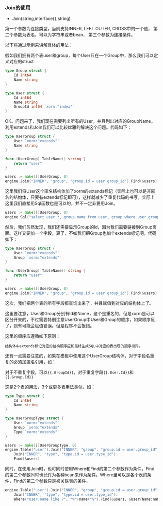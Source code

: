 ### Join的使用

* Join(string,interface{},string)

第一个参数为连接类型，当前支持INNER, LEFT OUTER, CROSS中的一个值，
第二个参数为表名，可以为字符串或者bean，
第三个参数为连接条件。

以下将通过示例来讲解具体的用法：

假如我们拥有两个表user和group，每个User只在一个Group中，那么我们可以定义对应的struct

```Go
type Group struct {
	Id int64
	Name string
}
```

```Go
type User struct {
	Id int64
	Name string
	GroupId int64 `xorm:"index"`
}
```

OK。问题来了，我们现在需要列出所有的User，并且列出对应的GroupName。利用extends和Join我们可以比较优雅的解决这个问题。代码如下：

```Go
type UserGroup struct {
    User `xorm:"extends"`
    Name string
}

func (UserGroup) TableName() string {
	return "user"
}

users := make([]UserGroup, 0)
engine.Join("INNER", "group", "group.id = user.group_id").Find(&users)
```

这里我们将User这个匿名结构体加了xorm的extends标记（实际上也可以是非匿名的结构体，只要有extends标记即可），这样就减少了重复代码的书写。实际上这里我们直接用Sql函数也是可以的，并不一定非要用Join。

```Go
users := make([]UserGroup, 0)
engine.Sql("select user.*, group.name from user, group where user.group_id = group.id").Find(&users)
```

然后，我们忽然发现，我们还需要显示Group的Id，因为我们需要链接到Group页面。这样又要加一个字段，算了，不如我们把Group也加个extends标记吧，代码如下：

```Go
type UserGroup struct {
    User `xorm:"extends"`
    Group `xorm:"extends"`
}

func (UserGroup) TableName() string {
	return "user"
}

users := make([]UserGroup, 0)
engine.Join("INNER", "group", "group.id = user.group_id").Find(&users)
```

这次，我们把两个表的所有字段都查询出来了，并且赋值到对应的结构体上了。

这里要注意，User和Group分别有Id和Name，这个是重名的，但是xorm是可以区分开来的，不过需要特别注意UserGroup中User和Group的顺序，如果顺序反了，则有可能会赋值错误，但是程序不会报错。

这里的顺序应遵循如下原则：
	
	结构体中extends标记对应的结构顺序应和最终生成SQL中对应的表出现的顺序相同。

还有一点需要注意的，如果在模板中使用这个UserGroup结构体，对于字段名重复的必须加匿名引用，如：

对于不重复字段，可以`{{.GroupId}}`，对于重复字段`{{.User.Id}}`和`{{.Group.Id}}`

这是2个表的用法，3个或更多表用法类似，如：

```Go
type Type struct {
	Id int64
	Name string
}

type UserGroupType struct {
    User `xorm:"extends"`
    Group `xorm:"extends"`
    Type `xorm:"extends"`
}

users := make([]UserGroupType, 0)
engine.Table("user").Join("INNER", "group", "group.id = user.group_id").
	Join("INNER", "type", "type.id = user.type_id").
	Find(&users)
```

同时，在使用Join时，也可同时使用Where和Find的第二个参数作为条件，Find的第二个参数同时也允许为各种bean来作为条件。Where里可以是各个表的条件，Find的第二个参数只是被关联表的条件。

```Go
engine.Table("user").Join("INNER", "group", "group.id = user.group_id").
	Join("INNER", "type", "type.id = user.type_id").
	Where("user.name like ?", "%"+name+"%").Find(&users, &User{Name:name})
```